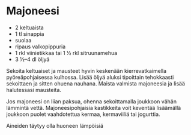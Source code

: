 Majoneesi
========

 * 2 keltuaista
 * 1 tl sinappia
 * suolaa
 * ripaus valkopippuria
 * 1 rkl viinietikkaa tai 1 ½ rkl sitruunamehua
 * 3 ½–4 dl öljyä

Sekoita keltuaiset ja mausteet hyvin keskenään kierrevatkaimella pyöreäpohjaisessa kulhossa. Lisää öljyä aluksi tipoittain tehokkaasti sekoittaen ja sitten ohuena nauhana. Maista valmista majoneesia ja lisää halutessasi mausteita.

Jos majoneesi on liian paksua, ohenna sekoittamalla joukkoon vähän lämmintä vettä. Majoneesipohjaisia kastikkeita voit keventää lisäämällä joukkoon puolet vaahdotettua kermaa, kermaviiliä tai jogurttia.

Aineiden täytyy olla huoneen lämpöisiä
